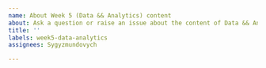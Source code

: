 ```yaml
---
name: About Week 5 (Data && Analytics) content
about: Ask a question or raise an issue about the content of Data && Analytics week (Week 5)
title: ''
labels: week5-data-analytics
assignees: Sygyzmundovych

---
```

